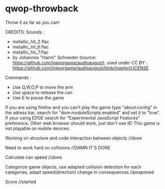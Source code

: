 # qwop-throwback
Throw it as far as you can!

CREDITS:
  Sounds :
  - metallic_hit_2.flac
  - metallic_hit_6.flac
  - metallic_hit_7.flac
  - by Johannes "Hanni" Schneider (source: https://github.com/inexorgame/audioaugust), used under CC BY : https://github.com/inexorgame/audioaugust/blob/master/LICENSE


Commands :
  - Use Q,W,O,P to move the arm
  - Use space to release the can
  - Use E to pause the game

If you are using firefox and you can't play the game type "about:config" in the adress bar, search for "dom.moduleScripts.enabled" and set it to "true".
If your using EDGE search for "Experimental JavaScript Features" preference.
Other web browser should work, just don't use IE!
This game is not playable on mobile devices.

Working on structure and code interaction between objects //done

Need to work hard on collisions //DAMN IT'S DONE

Calculate can speed //done

Categorize game objects, use adapted collision detection for each categories, adapt speed(direction) change in consequences //posponed

Score //started
